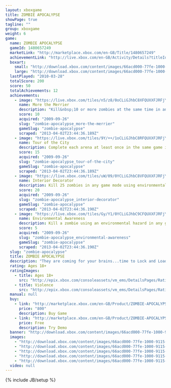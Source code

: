 ```yaml
---
layout: xboxgame
title: ZOMBIE APOCALYPSE
showPage: true
tagline: ""
group: xboxgame
weight: 6
game: 
  name: ZOMBIE APOCALYPSE
  gameId: 1480657249
  marketLink: "http://marketplace.xbox.com/en-GB/Title/1480657249"
  achievementLink: "http://live.xbox.com/en-GB/Activity/Details?titleId=1480657249"
  boxart: 
    small: "http://download.xbox.com/content/images/66acd000-77fe-1000-9115-d80258410961/1033/boxartsm.jpg"
    large: "http://download.xbox.com/content/images/66acd000-77fe-1000-9115-d80258410961/1033/boxartlg.jpg"
  lastPlayed: "2010-03-28"
  totalScore: 200
  score: 50
  totalAchievements: 12
  achievements: 
    - image: "https://live.xbox.com/tiles/n5/z8/0oCLiGJhbC8XFQUXXFJRFjYxL2FjaC8wL2MAAAAA5+fn-dOchA==.jpg"
      name: More the Merrier
      description: "Kill&nbsp;10 or more zombies at the same time in any game mode"
      score: 10
      acquired: "2009-09-26"
      slug: "zombie-apocalypse_more-the-merrier"
      gameSlug: "zombie-apocalypse"
      scraped: "2013-04-02T23:44:36.189Z"
    - image: "https://live.xbox.com/tiles/9Y/++/1oCLiGJhbC8RFQUXXFJRFjYxL2FjaC8wL2UAAAAA5+fn+ZGP7g==.jpg"
      name: Tour of the City
      description: Complete each arena at least once in the same game in any game mode
      score: 15
      acquired: "2009-09-26"
      slug: "zombie-apocalypse_tour-of-the-city"
      gameSlug: "zombie-apocalypse"
      scraped: "2013-04-02T23:44:36.189Z"
    - image: "https://live.xbox.com/tiles/uW/09/0YCLiGJhbC8VFQUXXFJRFjYxL2FjaC8wL2EAAAAA5+fn-hJtog==.jpg"
      name: Interior Decorator
      description: Kill 25 zombies in any game mode using environmental hazards
      score: 20
      acquired: "2009-09-26"
      slug: "zombie-apocalypse_interior-decorator"
      gameSlug: "zombie-apocalypse"
      scraped: "2013-04-02T23:44:36.190Z"
    - image: "https://live.xbox.com/tiles/Gy/Y1/0YCLiGJhbC9CFQUXXFJRFjYxL2FjaC8wLzYAAAAA5+fn-homAA==.jpg"
      name: Environmental Awareness
      description: Kill a zombie using an environmental hazard in any game mode
      score: 5
      acquired: "2009-09-26"
      slug: "zombie-apocalypse_environmental-awareness"
      gameSlug: "zombie-apocalypse"
      scraped: "2013-04-02T23:44:36.190Z"
  slug: "zombie-apocalypse"
  title: ZOMBIE APOCALYPSE
  description: "They are coming for your brains...time to Lock and Load. This game requires the Xbox 360 hard drive or the 512MB Memory Unit for storage. There are no refunds for this item. For more information, see www.xbox.com/live/accounts."
  rating: Ages 18+
  ratingImages: 
    - title: Ages 18+
      src: "http://epix.xbox.com/consoleassets/vm_ems/DetailsPages/RatingSystemID/14/default/Values/14005.png"
    - title: Violence
      src: "http://epix.xbox.com/consoleassets/vm_ems/DetailsPages/RatingSystemID/14/default/Descriptors/14005.png"
  manual: null
  buy: 
    - link: "http://marketplace.xbox.com/en-GB/Product/ZOMBIE-APOCALYPSE/66acd000-77fe-1000-9115-d80258410961?purchase=1&amp;DownloadType=Game"
      price: "800"
      description: Buy Game
    - link: "http://marketplace.xbox.com/en-GB/Product/ZOMBIE-APOCALYPSE/66acd000-77fe-1000-9115-d80258410961?purchase=1&amp;DownloadType=GameDemo"
      price: Free
      description: Try Demo
  banner: "http://download.xbox.com/content/images/66acd000-77fe-1000-9115-d80258410961/1033/banner.png"
  images: 
    - "http://download.xbox.com/content/images/66acd000-77fe-1000-9115-d80258410961/1033/screenlg1.jpg"
    - "http://download.xbox.com/content/images/66acd000-77fe-1000-9115-d80258410961/1033/screenlg2.jpg"
    - "http://download.xbox.com/content/images/66acd000-77fe-1000-9115-d80258410961/1033/screenlg3.jpg"
    - "http://download.xbox.com/content/images/66acd000-77fe-1000-9115-d80258410961/1033/screenlg4.jpg"
    - "http://download.xbox.com/content/images/66acd000-77fe-1000-9115-d80258410961/1033/screenlg5.jpg"
  video: null
---
```

{% include JB/setup %}